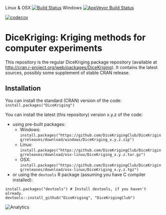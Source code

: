 Linux & OSX [![Build Status](https://travis-ci.org/DiceKrigingClub/DiceKriging.png)](https://travis-ci.org/DiceKrigingClub/DiceKriging)
Windows [![AppVeyor Build Status](https://ci.appveyor.com/api/projects/status/github/DiceKrigingClub/DiceKriging?branch=master&svg=true)](https://ci.appveyor.com/project/DiceKrigingClub/DiceKriging)

[![codecov](https://codecov.io/gh/DiceKrigingClub/DiceKriging/branch/master/graph/badge.svg)](https://codecov.io/gh/DiceKrigingClub/DiceKriging)

# DiceKriging: Kriging methods for computer experiments

This repository is the regular DiceKriging package repository (available at http://cran.r-project.org/web/packages/DiceKriging).
It contains the latest sources, possibly some supplement of stable CRAN release.

Installation
------------

You can install the standard (CRAN) version of the code: `install.packages("DiceKriging")`

You can install the latest (this repository) version x.y.z of the code:

  * using pre-built packages:
    * Windows: `install.packages("https://github.com/DiceKrigingClub/DiceKriging/releases/download/windows/DiceKriging_x.y.z.zip")`
    * Linux: `install.packages("https://github.com/DiceKrigingClub/DiceKriging/releases/download/osx-linux/DiceKriging_x.y.z.tar.gz")`
    * OSX: `install.packages("https://github.com/DiceKrigingClub/DiceKriging/releases/download/osx-linux/DiceKriging_x.y.z.tgz")`
  * or using the `devtools` R package (assuming you have C compiler installed):
```
install.packages("devtools") # Install devtools, if you haven't already.
devtools::install_github("DiceKriging", "DiceKrigingClub")
```

![Analytics](https://ga-beacon.appspot.com/UA-109580-20/DiceKriging)

